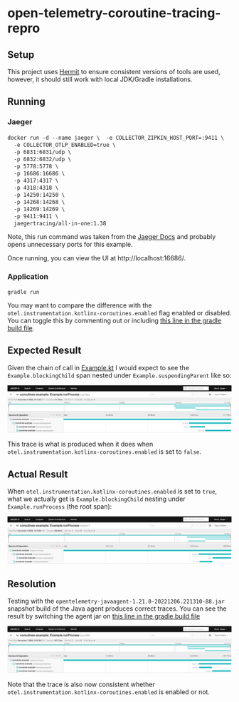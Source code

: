 # open-telemetry-coroutine-tracing-repro

## Setup

This project uses [Hermit](https://cashapp.github.io/hermit/) to ensure consistent versions of tools are used, however,
it should still work with local JDK/Gradle installations.

## Running

### Jaeger

```shell
docker run -d --name jaeger \  -e COLLECTOR_ZIPKIN_HOST_PORT=:9411 \                              
  -e COLLECTOR_OTLP_ENABLED=true \
  -p 6831:6831/udp \
  -p 6832:6832/udp \
  -p 5778:5778 \
  -p 16686:16686 \
  -p 4317:4317 \
  -p 4318:4318 \
  -p 14250:14250 \
  -p 14268:14268 \
  -p 14269:14269 \
  -p 9411:9411 \
  jaegertracing/all-in-one:1.38
```

Note, this run command was taken from the [Jaeger Docs](https://www.jaegertracing.io/docs/1.6/getting-started/#all-in-one-docker-image)
and probably opens unnecessary ports for this example.

Once running, you can view the UI at http://localhost:16686/. 

### Application

```shell
gradle run
```

You may want to compare the difference with the `otel.instrumentation.kotlinx-coroutines.enabled` flag enabled or 
disabled. You can toggle this by commenting out or including [this line in the gradle build file](./build.gradle.kts#L39).

## Expected Result

Given the chain of call in [Example.kt](./src/main/kotlin/example/Example.kt) I would expect to see the 
`Example.blockingChild` span nested under `Example.suspendingParent` like so:

![Expected trace spans](./images/expected.png)

This trace is what is produced when it does when `otel.instrumentation.kotlinx-coroutines.enabled` is set to `false`.

## Actual Result

When `otel.instrumentation.kotlinx-coroutines.enabled` is set to `true`, what we actually get is `Example.blockingChild`
nesting under `Example.runProcess` (the root span):

![Actual trace spans](./images/actual.png)

## Resolution

Testing with the `opentelemetry-javaagent-1.21.0-20221206.221310-88.jar` snapshot build of the Java agent produces
correct traces. You can see the result by switching the agent jar on [this line in the gradle build file](./build.gradle.kts#L32-L33)

![Fixed trace spans](images/fixed.png)

Note that the trace is also now consistent whether `otel.instrumentation.kotlinx-coroutines.enabled` is enabled or not.
